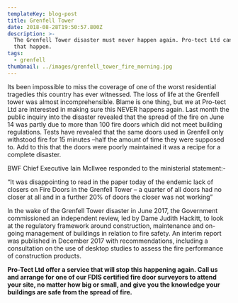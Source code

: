 ```yaml
---
templateKey: blog-post
title: Grenfell Tower
date: 2018-08-28T19:50:57.800Z
description: >-
  The Grenfell Tower disaster must never happen again. Pro-tect Ltd can help
  that happen.
tags:
  - grenfell
thumbnail: ../images/grenfell_tower_fire_morning.jpg
---
```

Its been impossible to miss the coverage of one of the worst residential tragedies this country has ever witnessed. The loss of life at the Grenfell tower was almost incomprehensible. Blame is one thing, but we at Pro-tect Ltd are interested in making sure this NEVER happens again. Last month the public inquiry into the disaster revealed that the spread of the fire on June 14 was partly due to more than 100 fire doors which did not meet building regulations. Tests have revealed that the same doors used in Grenfell only withstood fire for 15 minutes –half the amount of time they were supposed to. Add to this that the doors were poorly maintained it was a recipe for a complete disaster.

BWF Chief Executive Iain McIlwee responded to the ministerial statement:-

“It was disappointing to read in the paper today of the endemic lack of closers on Fire Doors in the Grenfell Tower – a quarter of all doors had no closer at all and in a further 20% of doors the closer was not working”

In the wake of the Grenfell Tower disaster in June 2017, the Government commissioned an independent review, led by Dame Judith Hackitt, to look at the regulatory framework around construction, maintenance and on-going management of buildings in relation to fire safety. An interim report was published in December 2017 with recommendations, including a consultation on the use of desktop studies to assess the fire performance of construction products.

**Pro-Tect Ltd offer a service that will stop this happening again. Call us and arrange for one of our FDIS certified fire door surveyors to attend your site, no matter how big or small, and give you the knowledge your buildings are safe from the spread of fire.**
